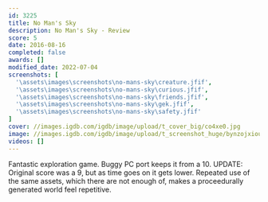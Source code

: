 ```yaml
---
id: 3225
title: No Man's Sky
description: No Man's Sky - Review
score: 5
date: 2016-08-16
completed: false
awards: []
modified_date: 2022-07-04
screenshots: [
  '\assets\images\screenshots\no-mans-sky\creature.jfif',
  '\assets\images\screenshots\no-mans-sky\curious.jfif',
  '\assets\images\screenshots\no-mans-sky\friends.jfif',
  '\assets\images\screenshots\no-mans-sky\gek.jfif',
  '\assets\images\screenshots\no-mans-sky\safety.jfif'
]
cover: //images.igdb.com/igdb/image/upload/t_cover_big/co4xe0.jpg
image: //images.igdb.com/igdb/image/upload/t_screenshot_huge/bynzojxiouy00pqw1utm.jpg
videos: []
---
```

Fantastic exploration game. Buggy PC port keeps it from a 10. UPDATE: Original score was a 9, but as time goes on it gets lower. Repeated use of the same assets, which there are not enough of, makes a proceedurally generated world feel repetitive. 